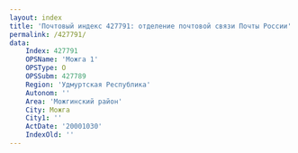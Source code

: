 ```yaml
---
layout: index
title: 'Почтовый индекс 427791: отделение почтовой связи Почты России'
permalink: /427791/
data:
    Index: 427791
    OPSName: 'Можга 1'
    OPSType: О
    OPSSubm: 427789
    Region: 'Удмуртская Республика'
    Autonom: ''
    Area: 'Можгинский район'
    City: Можга
    City1: ''
    ActDate: '20001030'
    IndexOld: ''
---
```

